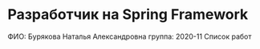 # Разработчик на Spring Framework

 ФИО: Бурякова Наталья Александровна
 группа: 2020-11
 Список работ
